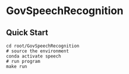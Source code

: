# GovSpeechRecognition

## Quick Start

```shell
cd root/GovSpeechRecognition
# source the environment
conda activate speech
# run program
make run
```